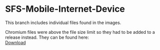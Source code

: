 # SFS-Mobile-Internet-Device

This branch includes individual files found in the images.

Chromium files were above the file size limit so they had to be added to a release instead.  They can be found here:  
[Download](https://github.com/bobbybudnick/SFS-Mobile-Internet-Device/releases/tag/v0.0)
